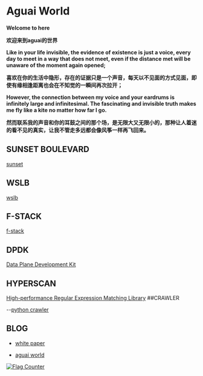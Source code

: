 # Aguai World

**Welcome to here**

**欢迎来到aguai的世界**

**Like in your life invisible, the evidence of existence is just a voice, every day to meet in a way that does not meet, even if the distance met will be unaware of the moment again opened;**

**喜欢在你的生活中隐形，存在的证据只是一个声音，每天以不见面的方式见面，即使有缘相逢距离也会在不知觉的一瞬间再次拉开；**

**However, the connection between my voice and your eardrums is infinitely large and infinitesimal. The fascinating and invisible truth makes me fly like a kite no matter how far I go.**

**然而联系我的声音和你的耳鼓之间的那个场，是无限大又无限小的，那种让人着迷的看不见的真实，让我不管走多远都会像风筝一样再飞回来。**

## SUNSET BOULEVARD

[sunset](wiki/sunset.md)
## WSLB

[wslb](wiki/wslb.md)
## F-STACK

[f-stack](wiki/fstack.md)
## DPDK

[Data Plane Development Kit](wiki/dpdk.md)
## HYPERSCAN

[High-performance Regular Expression Matching Library](wiki/hyperscan.md)
##CRAWLER

--[python crawler](wiki/index.html)
## BLOG

- [white paper](wiki/blog.md)

- [aguai world](wiki/aguai.md)

<a href="https://info.flagcounter.com/nLJu"><img src="https://s05.flagcounter.com/count2/nLJu/bg_FFFFFF/txt_000000/border_CCCCCC/columns_2/maxflags_10/viewers_0/labels_0/pageviews_0/flags_0/percent_0/" alt="Flag Counter" border="0"></a>
<!-- Global Site Tag (gtag.js) - Google Analytics -->
<script async src="https://www.googletagmanager.com/gtag/js?id=UA-113477938-1"></script>
<script>
  window.dataLayer = window.dataLayer || [];
  function gtag(){dataLayer.push(arguments);}
  gtag('js', new Date());

  gtag('config', 'GA_TRACKING_ID');
</script>
